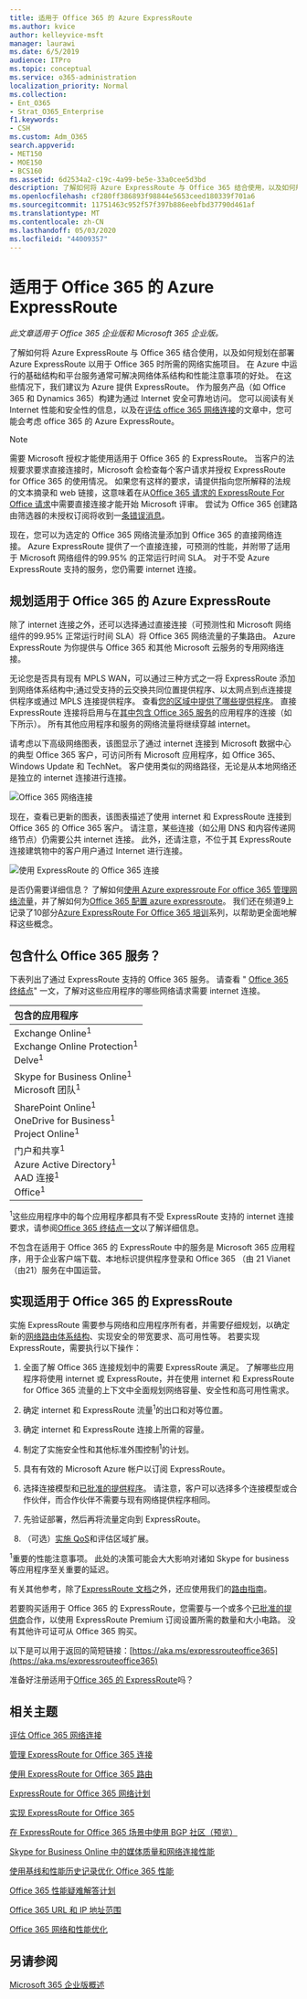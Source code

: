 ```yaml
---
title: 适用于 Office 365 的 Azure ExpressRoute
ms.author: kvice
author: kelleyvice-msft
manager: laurawi
ms.date: 6/5/2019
audience: ITPro
ms.topic: conceptual
ms.service: o365-administration
localization_priority: Normal
ms.collection:
- Ent_O365
- Strat_O365_Enterprise
f1.keywords:
- CSH
ms.custom: Adm_O365
search.appverid:
- MET150
- MOE150
- BCS160
ms.assetid: 6d2534a2-c19c-4a99-be5e-33a0cee5d3bd
description: 了解如何将 Azure ExpressRoute 与 Office 365 结合使用，以及如何规划在部署 Azure ExpressRoute 以用于 Office 365 时所需的网络实施项目。
ms.openlocfilehash: cf280ff386893f98844e5653ceed180339f701a6
ms.sourcegitcommit: 11751463c952f57f397b886eebfbd37790d461af
ms.translationtype: MT
ms.contentlocale: zh-CN
ms.lasthandoff: 05/03/2020
ms.locfileid: "44009357"
---
```

# <a name="azure-expressroute-for-office-365"></a>适用于 Office 365 的 Azure ExpressRoute

*此文章适用于 Office 365 企业版和 Microsoft 365 企业版。*

了解如何将 Azure ExpressRoute 与 Office 365 结合使用，以及如何规划在部署 Azure ExpressRoute 以用于 Office 365 时所需的网络实施项目。 在 Azure 中运行的基础结构和平台服务通常可解决网络体系结构和性能注意事项的好处。 在这些情况下，我们建议为 Azure 提供 ExpressRoute。 作为服务产品（如 Office 365 和 Dynamics 365）构建为通过 Internet 安全可靠地访问。 您可以阅读有关 Internet 性能和安全性的信息，以及在[评估 office 365 网络连接](assessing-network-connectivity.md)的文章中，您可能会考虑 office 365 的 Azure ExpressRoute。

> [!NOTE]
> 需要 Microsoft 授权才能使用适用于 Office 365 的 ExpressRoute。 当客户的法规要求要求直接连接时，Microsoft 会检查每个客户请求并授权 ExpressRoute for Office 365 的使用情况。 如果您有这样的要求，请提供指向您所解释的法规的文本摘录和 web 链接，这意味着在从[Office 365 请求的 ExpressRoute For Office 请求](https://aka.ms/O365ERReview)中需要直接连接才能开始 Microsoft 评审。 尝试为 Office 365 创建路由筛选器的未授权订阅将收到一[条错误消息](https://support.microsoft.com/kb/3181709)。

现在，您可以为选定的 Office 365 网络流量添加到 Office 365 的直接网络连接。 Azure ExpressRoute 提供了一个直接连接，可预测的性能，并附带了适用于 Microsoft 网络组件的99.95% 的正常运行时间 SLA。 对于不受 Azure ExpressRoute 支持的服务，您仍需要 internet 连接。

## <a name="planning-azure-expressroute-for-office-365"></a>规划适用于 Office 365 的 Azure ExpressRoute

除了 internet 连接之外，还可以选择通过直接连接（可预测性和 Microsoft 网络组件的99.95% 正常运行时间 SLA）将 Office 365 网络流量的子集路由。 Azure ExpressRoute 为你提供与 Office 365 和其他 Microsoft 云服务的专用网络连接。

无论您是否具有现有 MPLS WAN，可以通过三种方式之一将 ExpressRoute 添加到网络体系结构中;通过受支持的云交换共同位置提供程序、以太网点到点连接提供程序或通过 MPLS 连接提供程序。 查看[您的区域中提供了哪些提供程序](https://azure.microsoft.com/documentation/articles/expressroute-locations/)。 直接 ExpressRoute 连接将启用与在[其中包含 Office 365 服务](azure-expressroute.md#BKMK_WhatDoIGet)的应用程序的连接（如下所示）。 所有其他应用程序和服务的网络流量将继续穿越 internet。

请考虑以下高级网络图表，该图显示了通过 internet 连接到 Microsoft 数据中心的典型 Office 365 客户，可访问所有 Microsoft 应用程序，如 Office 365、Windows Update 和 TechNet。 客户使用类似的网络路径，无论是从本地网络还是独立的 internet 连接进行连接。

![Office 365 网络连接](media/9d8bc622-4a38-4a3b-a0f3-68657712d460.png)

现在，查看已更新的图表，该图表描述了使用 internet 和 ExpressRoute 连接到 Office 365 的 Office 365 客户。 请注意，某些连接（如公用 DNS 和内容传递网络节点）仍需要公共 internet 连接。 此外，还请注意，不位于其 ExpressRoute 连接建筑物中的客户用户通过 Internet 进行连接。

![使用 ExpressRoute 的 Office 365 连接](media/251788c4-0937-4584-9b2c-df08e11611fc.png)

是否仍需要详细信息？ 了解如何[使用 Azure expressroute For office 365 管理网络流量](https://support.office.com/article/e1da26c6-2d39-4379-af6f-4da213218408)，并了解如何为[Office 365 配置 azure expressroute](https://azure.microsoft.com/documentation/articles/expressroute-faqs/)。 我们还在频道9上记录了10部分[Azure ExpressRoute For Office 365 培训](https://channel9.msdn.com/series/aer)系列，以帮助更全面地解释这些概念。

## <a name="what-office-365-services-are-included"></a>包含什么 Office 365 服务？
<a name="BKMK_WhatDoIGet"> </a>

下表列出了通过 ExpressRoute 支持的 Office 365 服务。 请查看 " [Office 365 终结点](https://aka.ms/o365endpoints)" 一文，了解对这些应用程序的哪些网络请求需要 internet 连接。

|**包含的应用程序**|
|:-----|
|Exchange Online<sup>1</sup> <br/> Exchange Online Protection<sup>1</sup> <br/> Delve<sup>1</sup> <br/> |
|Skype for Business Online<sup>1</sup> <br/> Microsoft 团队<sup>1</sup> <br/> |
|SharePoint Online<sup>1</sup> <br/> OneDrive for Business<sup>1</sup> <br/> Project Online<sup>1</sup> <br/> |
|门户和共享<sup>1</sup> <br/> Azure Active Directory<sup>1</sup> <br/> AAD 连接<sup>1</sup> <br/> Office<sup>1</sup> <br/> |

<sup>1</sup>这些应用程序中的每个应用程序都具有不受 ExpressRoute 支持的 internet 连接要求，请参阅[Office 365 终结点一文](https://aka.ms/o365endpoints)以了解详细信息。

不包含在适用于 Office 365 的 ExpressRoute 中的服务是 Microsoft 365 应用程序，用于企业客户端下载、本地标识提供程序登录和 Office 365 （由 21 Vianet （由21）服务在中国运营。

## <a name="implementing-expressroute-for-office-365"></a>实现适用于 Office 365 的 ExpressRoute

实施 ExpressRoute 需要参与网络和应用程序所有者，并需要仔细规划，以确定新的[网络路由体系结构](https://support.office.com/article/e1da26c6-2d39-4379-af6f-4da213218408)、实现安全的带宽要求、高可用性等。 若要实现 ExpressRoute，需要执行以下操作：

1. 全面了解 Office 365 连接规划中的需要 ExpressRoute 满足。 了解哪些应用程序将使用 internet 或 ExpressRoute，并在使用 internet 和 ExpressRoute for Office 365 流量的上下文中全面规划网络容量、安全性和高可用性需求。

2. 确定 internet 和 ExpressRoute 流量<sup>1</sup>的出口和对等位置。

3. 确定 internet 和 ExpressRoute 连接上所需的容量。

4. 制定了实施安全性和其他标准外围控制<sup>1</sup>的计划。

5. 具有有效的 Microsoft Azure 帐户以订阅 ExpressRoute。

6. 选择连接模型和[已批准的提供程序](https://azure.microsoft.com/documentation/articles/expressroute-locations/)。 请注意，客户可以选择多个连接模型或合作伙伴，而合作伙伴不需要与现有网络提供程序相同。

7. 先验证部署，然后再将流量定向到 ExpressRoute。

8. （可选）[实施 QoS](https://support.office.com/article/ExpressRoute-and-QoS-in-Skype-for-Business-Online-20c654da-30ee-4e4f-a764-8b7d8844431d)和评估区域扩展。

<sup>1</sup>重要的性能注意事项。 此处的决策可能会大大影响对诸如 Skype for business 等应用程序至关重要的延迟。

有关其他参考，除了[ExpressRoute 文档](https://azure.microsoft.com/documentation/articles/expressroute-introduction/)之外，还应使用我们的[路由指南](https://support.office.com/article/Routing-with-ExpressRoute-for-Office-365-e1da26c6-2d39-4379-af6f-4da213218408)。

若要购买适用于 Office 365 的 ExpressRoute，您需要与一个或多个[已批准的提供商](https://azure.microsoft.com/documentation/articles/expressroute-locations/)合作，以使用 ExpressRoute Premium 订阅设置所需的数量和大小电路。 没有其他许可证可从 Office 365 购买。

以下是可以用于返回的简短链接：[https://aka.ms/expressrouteoffice365](https://aka.ms/expressrouteoffice365)

准备好注册适用于[Office 365 的 ExpressRoute](https://aka.ms/ert)吗？

## <a name="related-topics"></a>相关主题

[评估 Office 365 网络连接](assessing-network-connectivity.md)

[管理 ExpressRoute for Office 365 连接](managing-expressroute-for-connectivity.md)

[使用 ExpressRoute for Office 365 路由](routing-with-expressroute.md)

[ExpressRoute for Office 365 网络计划](network-planning-with-expressroute.md)

[实现 ExpressRoute for Office 365](implementing-expressroute.md)

[在 ExpressRoute for Office 365 场景中使用 BGP 社区（预览）](bgp-communities-in-expressroute.md)

[Skype for Business Online 中的媒体质量和网络连接性能](https://support.office.com/article/5fe3e01b-34cf-44e0-b897-b0b2a83f0917)

[使用基线和性能历史记录优化 Office 365 性能](performance-tuning-using-baselines-and-history.md)

[Office 365 性能疑难解答计划](performance-troubleshooting-plan.md)

[Office 365 URL 和 IP 地址范围](https://docs.microsoft.com/office365/enterprise/urls-and-ip-address-ranges)

[Office 365 网络和性能优化](network-planning-and-performance.md)

## <a name="see-also"></a>另请参阅

[Microsoft 365 企业版概述](https://docs.microsoft.com/microsoft-365/enterprise/microsoft-365-overview)
